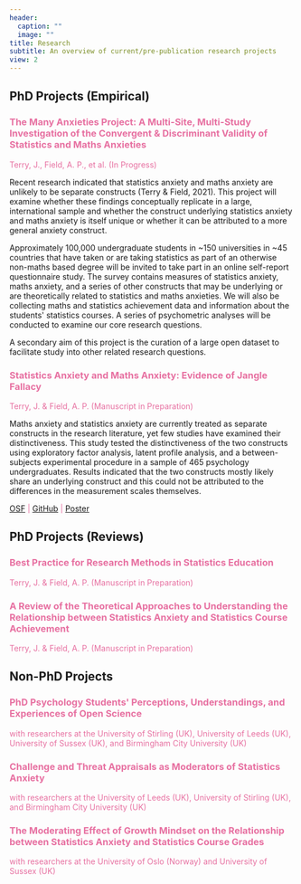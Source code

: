 ```yaml
---
header:
  caption: ""
  image: ""
title: Research
subtitle: An overview of current/pre-publication research projects
view: 2
---
```


## PhD Projects (Empirical)

### <span style = "color:#e770a1"> The Many Anxieties Project: A Multi-Site, Multi-Study Investigation of the Convergent & Discriminant Validity of Statistics and Maths Anxieties </span>

<span style = "color:#e770a1"> Terry, J., Field, A. P., et al. (In Progress)</span>

Recent research indicated that statistics anxiety and maths anxiety are unlikely to be separate constructs (Terry & Field, 2021). This project will examine whether these findings conceptually replicate in a large, international sample and whether the construct underlying statistics anxiety and maths anxiety is itself unique or whether it can be attributed to a more general anxiety construct.

Approximately 100,000 undergraduate students in ~150 universities in ~45 countries that have taken or are taking statistics as part of an otherwise non-maths based degree will be invited to take part in an online self-report questionnaire study. The survey contains measures of statistics anxiety, maths anxiety, and a series of other constructs that may be underlying or are theoretically related to statistics and maths anxieties. We will also be collecting maths and statistics achievement data and information about the students' statistics courses. A series of psychometric analyses will be conducted to examine our core research questions.

A secondary aim of this project is the curation of a large open dataset to facilitate study into other related research questions.

### <span style = "color:#e770a1"> Statistics Anxiety and Maths Anxiety: Evidence of Jangle Fallacy</span>

<span style = "color:#e770a1"> Terry, J. & Field, A. P. (Manuscript in Preparation)</span>

Maths anxiety and statistics anxiety are currently treated as separate constructs in the research literature, yet few studies have examined their distinctiveness. This study tested the distinctiveness of the two constructs using exploratory factor analysis, latent profile analysis, and a between-subjects experimental procedure in a sample of 465 psychology undergraduates. Results indicated that the two constructs mostly likely share an underlying construct and this could not be attributed to the differences in the measurement scales themselves.

<span style = "color:#e770a1"> <a href="https://osf.io/8jk5v/">OSF</a> | <a href="https://github.com/jenny-terry/stats_maths_anxiety">GitHub</a> | <a href="https://www.jennyterry.co.uk/posters/poster_terry_2020/">Poster</a> </span>

## PhD Projects (Reviews)

### <span style = "color:#e770a1"> Best Practice for Research Methods in Statistics Education</span>

<span style = "color:#e770a1"> Terry, J. & Field, A. P. (Manuscript in Preparation)</span> 

### <span style = "color:#e770a1"> A Review of the Theoretical Approaches to Understanding the Relationship between Statistics Anxiety and Statistics Course Achievement</span>

<span style = "color:#e770a1"> Terry, J. & Field, A. P. (Manuscript in Preparation)</span>

## Non-PhD Projects

### <span style = "color:#e770a1"> PhD Psychology Students' Perceptions, Understandings, and Experiences of Open Science</span>

<span style = "color:#e770a1"> with researchers at the University of Stirling (UK), University of Leeds (UK), University of Sussex (UK), and Birmingham City University (UK) </span>

### <span style = "color:#e770a1"> Challenge and Threat Appraisals as Moderators of Statistics Anxiety</span>

<span style = "color:#e770a1"> with researchers at the University of Leeds (UK), University of Stirling (UK), and Birmingham City University (UK)</span>

### <span style = "color:#e770a1"> The Moderating Effect of Growth Mindset on the Relationship between Statistics Anxiety and Statistics Course Grades</span>

<span style = "color:#e770a1"> with researchers at the University of Oslo (Norway) and University of Sussex (UK)</span>
